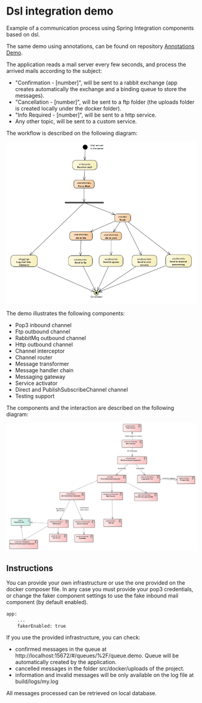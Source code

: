 # Dsl integration demo

Example of a communication process using Spring Integration components based on dsl.

The same demo using annotations, can be found on repository [Annotations Demo](https://github.com/carlosggz/AnnotationsIntegrationDemo).

The application reads a mail server every few seconds, and process the arrived mails according to the subject:
- "Confirmation - [number]", will be sent to a rabbit exchange (app creates automatically the exchange and a binding queue to store the messages).
- "Cancellation - [number]", will be sent to a ftp folder (the uploads folder is created locally under the docker folder).
- "Info Required - [number]", will be sent to a http service.
- Any other topic, will be sent to a custom service.

The workflow is described on the following diagram:

![workflow](./docs/activity.png)

The demo illustrates the following components:
- Pop3 inbound channel
- Ftp outbound channel
- RabbitMq outbound channel
- Http outbound channel
- Channel interceptor
- Channel router
- Message transformer
- Message handler chain
- Messaging gateway
- Service activator
- Direct and PublishSubscribeChannel channel
- Testing support

The components and the interaction are described on the following diagram:

![components](./docs/components.png)

## Instructions

You can provide your own infrastructure or use the one provided on the docker composer file. In any case you must provide your pop3 credentials, or change the faker component settings to use the fake inbound mail component (by default enabled).


    app:
        ...
        fakerEnabled: true

If you use the provided infrastructure, you can check:
- confirmed messages in the queue at http://localhost:15672/#/queues/%2F/queue.demo. Queue will be automatically created by the application.
- cancelled messages in the folder src/docker/uploads of the project.
- information and invalid messages  will be only available on the log file at build/logs/my.log 

All messages processed can be retrieved on local database.

